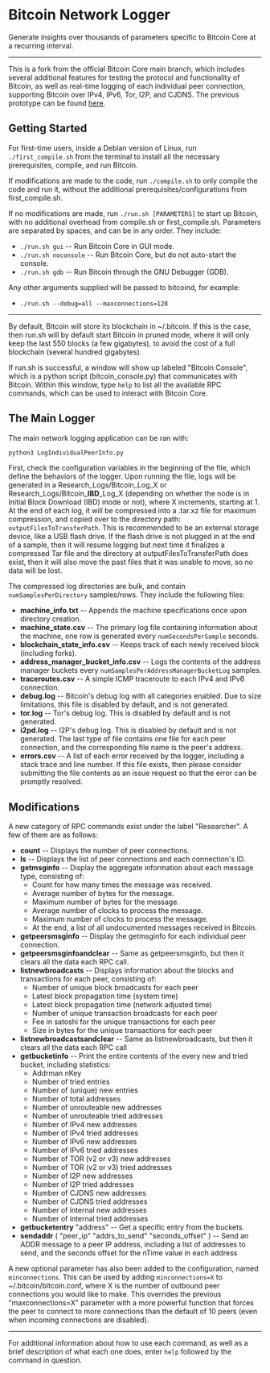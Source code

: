 Bitcoin Network Logger
=====================================
Generate insights over thousands of parameters specific to Bitcoin Core at a recurring interval.

---

This is a fork from the official Bitcoin Core main branch, which includes several additional features for testing the protocol and functionality of Bitcoin, as well as real-time logging of each individual peer connection, supporting Bitcoin over IPv4, IPv6, Tor, I2P, and CJDNS. The previous prototype can be found [here](https://github.com/simewu/bitcoin_researcher).

Getting Started
----------------
For first-time users, inside a Debian version of Linux, run `./first_compile.sh` from the terminal to install all the necessary prerequisites, compile, and run Bitcoin.

If modifications are made to the code, run `./compile.sh` to only compile the code and run it, without the additional prerequisites/configurations from first_compile.sh.

If no modifications are made, run `./run.sh [PARAMETERS]` to start up Bitcoin, with no additional overhead from compile.sh or first_compile.sh. Parameters are separated by spaces, and can be in any order. They include:
* `./run.sh gui` -- Run Bitcoin Core in GUI mode.
* `./run.sh noconsole` -- Run Bitcoin Core, but do not auto-start the console.
* `./run.sh gdb` -- Run Bitcoin through the GNU Debugger (GDB).

Any other arguments supplied will be passed to bitcoind, for example:
* `./run.sh --debug=all --maxconnections=128`

---
By default, Bitcoin will store its blockchain in ~/.bitcoin. If this is the case, then run.sh will by default start Bitcoin in pruned mode, where it will only keep the last 550 blocks (a few gigabytes), to avoid the cost of a full blockchain (several hundred gigabytes).

If run.sh is successful, a window will show up labeled "Bitcoin Console", which is a python script (bitcoin_console.py) that communicates with Bitcoin. Within this window, type `help` to list all the available RPC commands, which can be used to interact with Bitcoin Core.

The Main Logger
----------------
The main network logging application can be ran with:
```python
python3 LogIndividualPeerInfo.py
```
First, check the configuration variables in the beginning of the file, which define the behaviors of the logger. Upon running the file, logs will be generated in a Research_Logs/Bitcoin_Log_X or Research_Logs/Bitcoin_**IBD**_Log_X (depending on whether the node is in Initial Block Download (IBD) mode or not), where X increments, starting at 1. At the end of each log, it will be compressed into a .tar.xz file for maximum compression, and copied over to the directory path: `outputFilesToTransferPath`. This is recommended to be an external storage device, like a USB flash drive. If the flash drive is not plugged in at the end of a sample, then it will resume logging but next time it finalizes a compressed Tar file and the directory at outputFilesToTransferPath does exist, then it will also move the past files that it was unable to move, so no data will be lost.

The compressed log directories are bulk, and contain `numSamplesPerDirectory` samples/rows. They include the following files:
* **machine_info.txt** -- Appends the machine specifications once upon directory creation.
* **machine_state.csv** -- The primary log file containing information about the machine, one row is generated every `numSecondsPerSample` seconds.
* **blockchain_state_info.csv** -- Keeps track of each newly received block (including forks).
* **address_manager_bucket_info.csv** -- Logs the contents of the address manager buckets every `numSamplesPerAddressManagerBucketLog` samples.
* **traceroutes.csv** -- A simple ICMP traceroute to each IPv4 and IPv6 connection.
* **debug.log** -- Bitcoin's debug log with all categories enabled. Due to size limitations, this file is disabled by default, and is not generated.
* **tor.log** -- Tor's debug log. This is disabled by default and is not generated.
* **i2pd.log** -- I2P's debug log. This is disabled by default and is not generated.
The last type of file contains one file for each peer connection, and the corresponding file name is the peer's address.
* **errors.csv** -- A list of each error received by the logger, including a stack trace and line number. If this file exists, then please consider submitting the file contents as an issue request so that the error can be promptly resolved.

Modifications
----------------

A new category of RPC commands exist under the label "Researcher". A few of them are as follows:
* **count** -- Displays the number of peer connections.
* **ls** -- Displays the list of peer connections and each connection's ID.
* **getmsginfo** -- Display the aggregate information about each message type, consisting of:
	* Count for how many times the message was received.
	* Average number of bytes for the message.
	* Maximum number of bytes for the message.
	* Average number of clocks to process the message.
	* Maximum number of clocks to process the message.
	* At the end, a list of all undocumented messages received in Bitcoin.
* **getpeersmsginfo** -- Display the getmsginfo for each individual peer connection.
* **getpeersmsginfoandclear** -- Same as getpeersmsginfo, but then it clears all the data each RPC call.
* **listnewbroadcasts** -- Displays information about the blocks and transactions for each peer, consisting of:
	* Number of unique block broadcasts for each peer
	* Latest block propagation time (system time)
	* Latest block propagation time (network adjusted time)
	* Number of unique transaction broadcasts for each peer
	* Fee in satoshi for the unique transactions for each peer
	* Size in bytes for the unique transactions for each peer
* **listnewbroadcastsandclear** -- Same as listnewbroadcasts, but then it clears all the data each RPC call
* **getbucketinfo** -- Print the entire contents of the every new and tried bucket, including statistics:
	* Addrman nKey
	* Number of tried entries
	* Number of (unique) new entries
	* Number of total addresses
	* Number of unrouteable new addresses
	* Number of unrouteable tried addresses
	* Number of IPv4 new addresses
	* Number of IPv4 tried addresses
	* Number of IPv6 new addresses
	* Number of IPv6 tried addresses
	* Number of TOR (v2 or v3) new addresses
	* Number of TOR (v2 or v3) tried addresses
	* Number of I2P new addresses
	* Number of I2P tried addresses
	* Number of CJDNS new addresses
	* Number of CJDNS tried addresses
	* Number of internal new addresses
	* Number of internal tried addresses
* **getbucketentry** "address" -- Get a specific entry from the buckets.
* **sendaddr** ( "peer_ip" "addrs_to_send" "seconds_offset" ) -- Send an ADDR message to a peer IP address, including a list of addresses to send, and the seconds offset for the nTime value in each address

A new optional parameter has also been added to the configuration, named `minconnections`. This can be used by adding `minconnections=X` to ~/.bitcoin/bitcoin.conf, where X is the number of outbound peer connections you would like to make. This overrides the previous "maxconnections=X" parameter with a more powerful function that forces the peer to connect to more connections than the default of 10 peers (even when incoming connections are disabled). 

---

For additional information about how to use each command, as well as a brief description of what each one does, enter `help` followed by the command in question.

